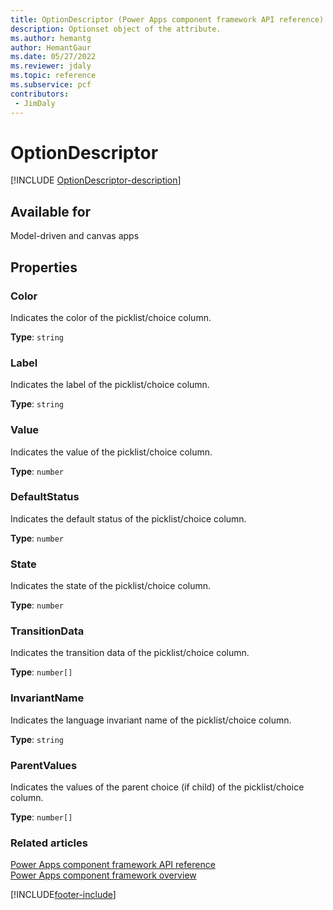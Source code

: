 ```yaml
---
title: OptionDescriptor (Power Apps component framework API reference)| Microsoft Docs
description: Optionset object of the attribute.
ms.author: hemantg
author: HemantGaur
ms.date: 05/27/2022
ms.reviewer: jdaly
ms.topic: reference
ms.subservice: pcf
contributors:
 - JimDaly
---
```


# OptionDescriptor

[!INCLUDE [OptionDescriptor-description](includes/optiondescriptor-description.md)]

## Available for

Model-driven and canvas apps

## Properties

### Color

Indicates the color of the picklist/choice column.

**Type**: `string`

### Label

Indicates the label of the picklist/choice column.

**Type**: `string`

### Value

Indicates the value of the picklist/choice column.

**Type**: `number`

### DefaultStatus

Indicates the default status of the picklist/choice column.

**Type**: `number`

### State

Indicates the state of the picklist/choice column.

**Type**: `number`

### TransitionData

Indicates the transition data of the picklist/choice column.

**Type**: `number[]`

### InvariantName

Indicates the language invariant name of the picklist/choice column.

**Type**: `string`

### ParentValues

Indicates the values of the parent choice (if child) of the picklist/choice column.

**Type**: `number[]`

### Related articles

[Power Apps component framework API reference](../reference/index.md)<br/>
[Power Apps component framework overview](../overview.md)

[!INCLUDE[footer-include](../../../includes/footer-banner.md)]
